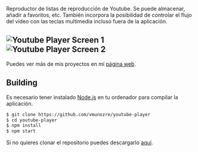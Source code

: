 Reproductor de listas de reproducción de Youtube. Se puede almacenar, añadir a favoritos, etc. También incorpora la posibilidad de controlar el flujo del video con las teclas multimedia incluso fuera de la aplicación.

![Youtube Player Screen 1](http://i.imgur.com/hmajqJP.png)
![Youtube Player Screen 2](http://i.imgur.com/AihWrXX.png)
---


Puedes ver más de mis proyectos en mi [página web](http://victorreiner.com).

## Building

Es necesario tener instalado [Node.js](https://nodejs.org) en tu ordenador para compilar la aplicación.

```bash
$ git clone https://github.com/vmunozre/youtube-player
$ cd youtube-player
$ npm install
$ npm start
```

Si no quieres clonar el repositorio puedes descargarlo [aquí](https://github.com/vmunozre/youtube-player/archive/master.zip).
